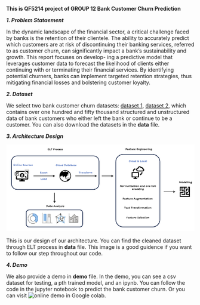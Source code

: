 **This is QF5214 project of GROUP 12 Bank Customer Churn Prediction**

***1. Problem Stataement***

In the dynamic landscape of the financial sector, a critical challenge faced by banks
is the retention of their clientele. The ability to accurately predict which customers
are at risk of discontinuing their banking services, referred to as customer churn, can
significantly impact a bank’s sustainability and growth. This report focuses on develop-
ing a predictive model that leverages customer data to forecast the likelihood of clients
either continuing with or terminating their financial services. By identifying potential
churners, banks can implement targeted retention strategies, thus mitigating financial
losses and bolstering customer loyalty.

***2. Dataset***

We select two bank customer churn datasets: [dataset 1](https://www.kaggle.com/competitions/playground-series-s4e1), [dataset 2](https://www.kaggle.com/datasets/shubhammeshram579/bank-customer-churn-prediction), which contains over one hundred and fifty thousand structured and unstructured data of bank customers who either left the bank or continue to be a customer. You can also download the datasets in the **data** file.

***3. Architecture Design***

![image](https://github.com/9Tribez17/QF_Group12/blob/main/arch.png)

This is our design of our architecture. You can find the cleaned dataset through ELT process in **data** file. This image is a good guidence if you want to follow our step throughout our code.

***4. Demo***

We also provide a demo in **demo** file. In the demo, you can see a csv dataset for testing, a pth trained model, and an ipynb. You can follow the code in the jupyter notebook to predict the bank customer churn. Or you can visit ![online demo](https://drive.google.com/drive/folders/1OrOTwMYFMGYMXXAyE7Wdy4mboMFT4Xtx?usp=sharing) in Google colab.
